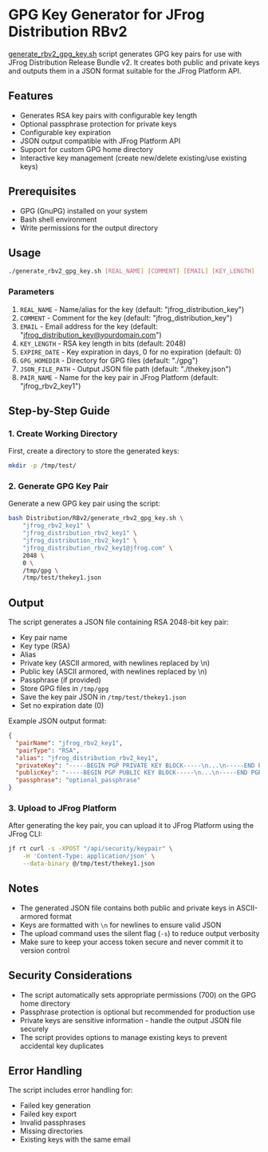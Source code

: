 # GPG Key Generator for JFrog Distribution RBv2

[generate_rbv2_gpg_key.sh](generate_rbv2_gpg_key.sh) script generates GPG key pairs for use with JFrog Distribution Release Bundle v2. It creates both public and private keys and outputs them in a JSON format suitable for the JFrog Platform API.

## Features

- Generates RSA key pairs with configurable key length
- Optional passphrase protection for private keys
- Configurable key expiration
- JSON output compatible with JFrog Platform API
- Support for custom GPG home directory
- Interactive key management (create new/delete existing/use existing keys)

## Prerequisites

- GPG (GnuPG) installed on your system
- Bash shell environment
- Write permissions for the output directory

## Usage

```bash
./generate_rbv2_gpg_key.sh [REAL_NAME] [COMMENT] [EMAIL] [KEY_LENGTH] [EXPIRE_DATE] [GPG_HOMEDIR] [JSON_FILE_PATH] [PAIR_NAME]
```

### Parameters

1. `REAL_NAME` - Name/alias for the key (default: "jfrog_distribution_key")
2. `COMMENT` - Comment for the key (default: "jfrog_distribution_key")
3. `EMAIL` - Email address for the key (default: "jfrog_distribution_key@yourdomain.com")
4. `KEY_LENGTH` - RSA key length in bits (default: 2048)
5. `EXPIRE_DATE` - Key expiration in days, 0 for no expiration (default: 0)
6. `GPG_HOMEDIR` - Directory for GPG files (default: "./gpg")
7. `JSON_FILE_PATH` - Output JSON file path (default: "./thekey.json")
8. `PAIR_NAME` - Name for the key pair in JFrog Platform (default: "jfrog_rbv2_key1")

## Step-by-Step Guide

### 1. Create Working Directory

First, create a directory to store the generated keys:

```bash
mkdir -p /tmp/test/
```

### 2. Generate GPG Key Pair

Generate a new GPG key pair using the script:

```bash
bash Distribution/RBv2/generate_rbv2_gpg_key.sh \
    "jfrog_rbv2_key1" \
    "jfrog_distribution_rbv2_key1" \
    "jfrog_distribution_rbv2_key1" \
    "jfrog_distribution_rbv2_key1@jfrog.com" \
    2048 \
    0 \
    /tmp/gpg \
    /tmp/test/thekey1.json
```

## Output

The script generates a JSON file containing RSA 2048-bit key pair:
- Key pair name
- Key type (RSA)
- Alias
- Private key (ASCII armored, with newlines replaced by \n)
- Public key (ASCII armored, with newlines replaced by \n)
- Passphrase (if provided)
- Store GPG files in `/tmp/gpg`
- Save the key pair JSON in `/tmp/test/thekey1.json`
- Set no expiration date (0)


Example JSON output format:
```json
{
  "pairName": "jfrog_rbv2_key1",
  "pairType": "RSA",
  "alias": "jfrog_distribution_rbv2_key1",
  "privateKey": "-----BEGIN PGP PRIVATE KEY BLOCK-----\n...\n-----END PGP PRIVATE KEY BLOCK-----\n",
  "publicKey": "-----BEGIN PGP PUBLIC KEY BLOCK-----\n...\n-----END PGP PUBLIC KEY BLOCK-----\n",
  "passphrase": "optional_passphrase"
}
```

### 3. Upload to JFrog Platform

After generating the key pair, you can upload it to JFrog Platform using the JFrog CLI:

```bash
jf rt curl -s -XPOST "/api/security/keypair" \
    -H 'Content-Type: application/json' \
    --data-binary @/tmp/test/thekey1.json

```

## Notes

- The generated JSON file contains both public and private keys in ASCII-armored format
- Keys are formatted with `\n` for newlines to ensure valid JSON
- The upload command uses the silent flag (`-s`) to reduce output verbosity
- Make sure to keep your access token secure and never commit it to version control



## Security Considerations

- The script automatically sets appropriate permissions (700) on the GPG home directory
- Passphrase protection is optional but recommended for production use
- Private keys are sensitive information - handle the output JSON file securely
- The script provides options to manage existing keys to prevent accidental key duplicates

## Error Handling

The script includes error handling for:
- Failed key generation
- Failed key export
- Invalid passphrases
- Missing directories
- Existing keys with the same email

